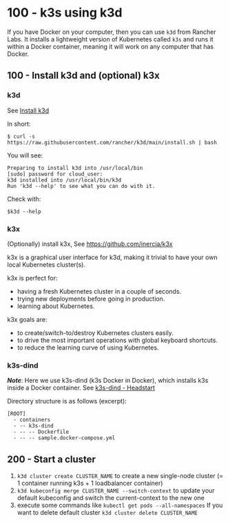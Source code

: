 # 100 - k3s using k3d

If you have Docker on your computer, then you can use ```k3d``` from Rancher Labs. It installs a lightweight version of Kubernetes called ```k3s``` and runs it within a Docker container, meaning it will work on any computer that has Docker.

## 100 - Install k3d and (optional) k3x

### k3d

See [Install k3d](https://github.com/rancher/k3d)

In short:

```
$ curl -s https://raw.githubusercontent.com/rancher/k3d/main/install.sh | bash
```

You will see:

```
Preparing to install k3d into /usr/local/bin
[sudo] password for cloud_user: 
k3d installed into /usr/local/bin/k3d
Run 'k3d --help' to see what you can do with it.
```

Check with:

```
$k3d --help
```

### k3x

(Optionally) install k3x, 
See https://github.com/inercia/k3x


k3x is a graphical user interface for k3d, making it trivial to have your own local Kubernetes cluster(s).

k3x is perfect for:

- having a fresh Kubernetes cluster in a couple of seconds.
- trying new deployments before going in production.
- learning about Kubernetes.

k3x goals are:

- to create/switch-to/destroy Kubernetes clusters easily.
- to drive the most important operations with global keyboard shortcuts.
- to reduce the learning curve of using Kubernetes.

### k3s-dind

***Note***: Here we use k3s-dind (k3s Docker in Docker), which installs k3s inside a Docker container. See [k3s-dind - Headstart](https://github.com/vanHeemstraSystems/k3s-dind-headstart)

Directory structure is as follows (excerpt):

```
[ROOT]
  - containers
  - -- k3s-dind
  - -- -- Dockerfile
  - -- -- sample.docker-compose.yml
```

## 200 - Start a cluster

1. ```k3d cluster create CLUSTER_NAME``` to create a new single-node cluster (= 1 container running k3s + 1 loadbalancer container)
2. ```k3d kubeconfig merge CLUSTER_NAME --switch-context``` to update your default kubeconfig and switch the current-context to the new one
3. execute some commands like ```kubectl get pods --all-namespaces``` If you want to delete default cluster ```k3d cluster delete CLUSTER_NAME```
